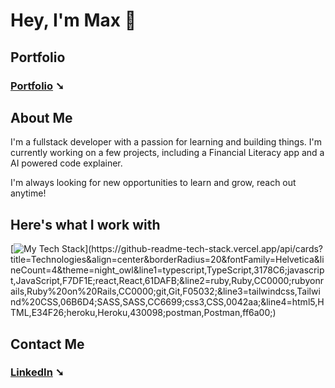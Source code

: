 # Hey, I'm Max 👋

## Portfolio

### [Portfolio](https://www.maxwtd.com) ➘

## About Me

I'm a fullstack developer with a passion for learning and building things. I'm currently working on a few projects, including a Financial Literacy app and a AI powered code explainer.

I'm always looking for new opportunities to learn and grow, reach out anytime!


## Here's what I work with

[![My Tech Stack](https://github-readme-tech-stack.vercel.app/api/cards?title=Technologies&align=center&borderRadius=20&fontFamily=Helvetica&lineCount=4&theme=night_owl&line1=typescript,TypeScript,3178C6;javascript,JavaScript,F7DF1E;react,React,61DAFB;&line2=ruby,Ruby,CC0000;rubyonrails,Ruby%20on%20Rails,CC0000;git,Git,F05032;&line3=tailwindcss,Tailwind%20CSS,06B6D4;SASS,SASS,CC6699;css3,CSS,0042aa;&line4=html5,HTML,E34F26;heroku,Heroku,430098;postman,Postman,ff6a00;)](https://github-readme-tech-stack.vercel.app/api/cards?title=Technologies&align=center&borderRadius=20&fontFamily=Helvetica&lineCount=4&theme=night_owl&line1=typescript,TypeScript,3178C6;javascript,JavaScript,F7DF1E;react,React,61DAFB;&line2=ruby,Ruby,CC0000;rubyonrails,Ruby%20on%20Rails,CC0000;git,Git,F05032;&line3=tailwindcss,Tailwind%20CSS,06B6D4;SASS,SASS,CC6699;css3,CSS,0042aa;&line4=html5,HTML,E34F26;heroku,Heroku,430098;postman,Postman,ff6a00;)


## Contact Me

### [LinkedIn](https://www.linkedin.com/in/max-whitehead-5b186b163/) ➘
